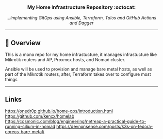 <div align="center">

### My Home Infrastructure Repository :octocat:

_...implementing GitOps using Ansible, Terraform, Talos and GitHub Actions and Dagger_

</div>

---

## 📖 Overview

This is a mono repo for my home infrastucture, it manages infrastucture like Mikrotik routers and AP, Proxmox hosts, and Nomad cluster.

Ansible will be used to provision and manage bare metal hosts, as well as part of the Mikrotik routers, after, Terraform takes over to configure most things

---

## Links

https://onedr0p.github.io/home-ops/introduction.html
https://github.com/kencx/homelab
https://cosmonic.com/blog/engineering/netreap-a-practical-guide-to-running-cilium-in-nomad
https://devnonsense.com/posts/k3s-on-fedora-coreos-bare-metal/
